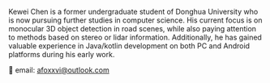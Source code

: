 Kewei Chen is a former undergraduate student of Donghua University who is now pursuing further studies in computer science. His current focus is on monocular 3D object detection in road scenes, while also paying attention to methods based on stereo or lidar information. Additionally, he has gained valuable experience in Java/kotlin development on both PC and Android platforms during his early work.

📧 email: afoxxvi@outlook.com